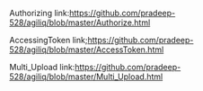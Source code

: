 Authorizing link:https://github.com/pradeep-528/agiliq/blob/master/Authorize.html


AccessingToken link;https://github.com/pradeep-528/agiliq/blob/master/AccessToken.html


Multi_Upload link:https://github.com/pradeep-528/agiliq/blob/master/Multi_Upload.html
